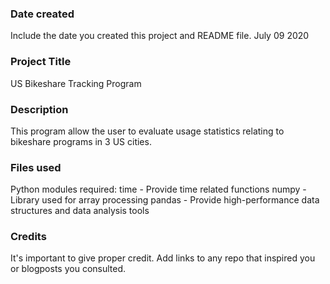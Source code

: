 ### Date created
Include the date you created this project and README file.
July 09 2020
### Project Title
US Bikeshare Tracking Program

### Description
This program allow the user to evaluate usage statistics relating to bikeshare programs in 3 US cities.

### Files used
Python modules required:
time   - Provide time related functions
numpy  - Library used for array processing
pandas - Provide high-performance data structures and data analysis tools



### Credits
It's important to give proper credit. Add links to any repo that inspired you or blogposts you consulted.
